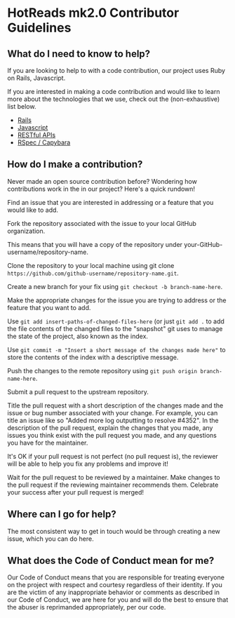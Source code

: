 # HotReads mk2.0 Contributor Guidelines

## What do I need to know to help?

If you are looking to help to with a code contribution, our project uses Ruby on Rails, Javascript.

If you are interested in making a code contribution and would like to learn more about the technologies that we use, check out the (non-exhaustive) list below.

 - [Rails](http://docs.railsbridge.org/intro-to-rails/)
 - [Javascript](http://frontend.turing.io/lessons/module-1/js-1.html)
 - [RESTful APIs](https://github.com/turingschool/lesson_plans/blob/master/ruby_02-web_applications_with_ruby/outlines/rest_routing_and_controllers_in_rails.markdown)
 - [RSpec / Capybara](https://robots.thoughtbot.com/how-we-test-rails-applications)

## How do I make a contribution?

Never made an open source contribution before? Wondering how contributions work in the in our project? Here's a quick rundown!

Find an issue that you are interested in addressing or a feature that you would like to add.

Fork the repository associated with the issue to your local GitHub organization. 

This means that you will have a copy of the repository under your-GitHub-username/repository-name.

Clone the repository to your local machine using git clone `https://github.com/github-username/repository-name.git`.

Create a new branch for your fix using `git checkout -b branch-name-here`.

Make the appropriate changes for the issue you are trying to address or the feature that you want to add.

Use `git add insert-paths-of-changed-files-here` (or just `git add .` to add the file contents of the changed files to the "snapshot" git uses to manage the state of the project, also known as the index.

Use `git commit -m "Insert a short message of the changes made here"` to store the contents of the index with a descriptive message.

Push the changes to the remote repository using `git push origin branch-name-here`.

Submit a pull request to the upstream repository.

Title the pull request with a short description of the changes made and the issue or bug number associated with your change. For example, you can title an issue like so "Added more log outputting to resolve #4352".
In the description of the pull request, explain the changes that you made, any issues you think exist with the pull request you made, and any questions you have for the maintainer. 

It's OK if your pull request is not perfect (no pull request is), the reviewer will be able to help you fix any problems and improve it!

Wait for the pull request to be reviewed by a maintainer.
Make changes to the pull request if the reviewing maintainer recommends them.
Celebrate your success after your pull request is merged!

## Where can I go for help?

The most consistent way to get in touch would be through creating a new issue, which you can do here.

## What does the Code of Conduct mean for me?

Our Code of Conduct means that you are responsible for treating everyone on the project with respect and courtesy regardless of their identity. If you are the victim of any inappropriate behavior or comments as described in our Code of Conduct, we are here for you and will do the best to ensure that the abuser is reprimanded appropriately, per our code.